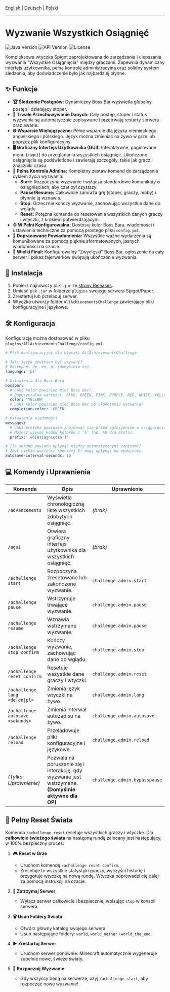 [English](./README.md) | [Deutsch](./README_de.md) | [Polski](./README_pl.md)
***

# Wyzwanie Wszystkich Osiągnięć

![Java Version](https://img.shields.io/badge/Java-17+-blue.svg) ![API Version](https://img.shields.io/badge/API-Spigot%201.21-orange.svg) ![License](https://img.shields.io/badge/License-MIT-green.svg)

Kompleksowa wtyczka Spigot zaprojektowana do zarządzania i ulepszania wyzwania "Wszystkie Osiągnięcia" między graczami. Zapewnia dynamiczny interfejs użytkownika, pełną kontrolę administracyjną oraz solidny system śledzenia, aby doświadczenie było jak najbardziej płynne.

## ✨ Funkcje

* **🏆 Śledzenie Postępów:** Dynamiczny Boss Bar wyświetla globalny postęp i działający stoper.
* **💾 Trwałe Przechowywanie Danych:** Cały postęp, stoper i status wyzwania są automatycznie zapisywane i przetrwają restarty serwera oraz awarie.
* **🌐 Wsparcie Wielojęzyczne:** Pełne wsparcie dla języka niemieckiego, angielskiego i polskiego. Język można zmieniać na żywo w grze lub poprzez plik konfiguracyjny.
* **🖥️ Graficzny Interfejs Użytkownika (GUI):** Interaktywne, paginowane menu (`/agui`) do przeglądania wszystkich osiągnięć. Ukończone osiągnięcia są podświetlone i zawierają szczegóły, takie jak gracz i znaczniki czasu.
* **👑 Pełna Kontrola Admina:** Kompletny zestaw komend do zarządzania cyklem życia wyzwania:
    * **Start:** Rozpoczyna wyzwanie i wyłącza standardowe komunikaty o osiągnięciach, aby czat był czystszy.
    * **Pause/Resume:** Całkowicie zamraża grę (stoper, graczy, moby) i płynnie ją wznawia.
    * **Stop:** Grzecznie kończy wyzwanie, zachowując wszystkie dane do wglądu.
    * **Reset:** Potężna komenda do resetowania wszystkich danych graczy i wtyczki, z krokiem potwierdzającym.
* **⚙️ W Pełni Konfigurowalna:** Dostosuj kolor Boss Bara, wiadomości i ustawienia techniczne za pomocą prostego pliku `config.yml`.
* **🎨 Dopracowane Powiadomienia:** Wszystkie ważne wydarzenia są komunikowane za pomocą pięknie sformatowanych, jasnych wiadomości na czacie.
* **🎉 Wielki Finał:** Konfigurowalny "Zwycięski" Boss Bar, ogłoszenie na cały serwer i pokaz fajerwerków świętują ukończenie wyzwania.

## 🚀 Instalacja

1.  Pobierz najnowszy plik `.jar` ze [strony Releases](https://github.com/jayyy-idk/AllAdvancementsChallenge/releases).
2.  Umieść plik `.jar` w folderze `plugins` swojego serwera Spigot/Paper.
3.  Zrestartuj lub przeładuj serwer.
4.  Wtyczka utworzy folder `AllAchievementsChallenge` zawierający pliki konfiguracyjne i językowe.

## 🛠️ Konfiguracja

Konfigurację można dostosować w pliku `plugins/AllAchievementsChallenge/config.yml`.

```yml
# Plik konfiguracyjny dla wtyczki AllAchievementsChallenge

# Jaki język powinien być używany?
# Dostępne: de, en, pl (domyślnie en).
language: 'pl'

# Ustawienia dla Boss Bara
bossbar:
  # Jaki kolor powinien mieć Boss Bar?
  # Dopuszczalne wartości: BLUE, GREEN, PINK, PURPLE, RED, WHITE, YELLOW
  color: 'YELLOW'
  # Jaki kolor powinien mieć Boss Bar po ukończeniu wyzwania?
  completion-color: 'GREEN'

# Ustawienia wiadomości
messages:
  # Jaki prefiks powinien znajdować się przed ogłoszeniem o osiągnięciu?
  # Możesz używać kodów kolorów z '&' (np. &6 dla złota).
  prefix: '&6[Osiągnięcia!]'

# Ile sekund powinno upłynąć między automatycznymi zapisami?
# Zbyt niskie wartości (poniżej 5) mogą wpłynąć na wydajność.
autosave-interval-seconds: 10
```

## 💻 Komendy i Uprawnienia

| Komenda                               | Opis                                                                         | Uprawnienie                       |
| ------------------------------------ | ---------------------------------------------------------------------------- | --------------------------------- |
| `/advancements`                      | Wyświetla chronologiczną listę wszystkich zdobytych osiągnięć.               | *(brak)* |
| `/agui`                              | Otwiera graficzny interfejs użytkownika dla wszystkich osiągnięć.             | *(brak)* |
| `/achallenge start`                  | Rozpoczyna zresetowane lub zakończone wyzwanie.                              | `challenge.admin.start`           |
| `/achallenge pause`                  | Wstrzymuje trwające wyzwanie.                                                | `challenge.admin.pause`           |
| `/achallenge resume`                 | Wznawia wstrzymane wyzwanie.                                                 | `challenge.admin.pause`           |
| `/achallenge stop confirm`           | Kończy wyzwanie, zachowując dane do wglądu.                                  | `challenge.admin.stop`            |
| `/achallenge reset confirm`          | Resetuje wszystkie dane graczy i wtyczki.                                    | `challenge.admin.reset`           |
| `/achallenge lang <de\|en\|pl>`      | Zmienia język wtyczki na żywo.                                               | `challenge.admin.lang`            |
| `/achallenge autosave <sekundy>`     | Zmienia interwał autozapisu na żywo.                                         | `challenge.admin.autosave`        |
| `/achallenge reload`                 | Przeładowuje pliki konfiguracyjne i językowe.                                | `challenge.admin.reload`          |
| *(Tylko Uprawnienie)* | Pozwala na poruszanie się i interakcję, gdy wyzwanie jest wstrzymane. **(Domyślnie aktywne dla OP)** | `challenge.admin.bypasspause`     |

## 🔄 Pełny Reset Świata

Komenda `/achallenge reset` resetuje wszystkich graczy i wtyczkę. Dla **całkowicie świeżego świata** na następną rundę zalecany jest następujący, w 100% bezpieczny proces:

1.  **🎮 Reset w Grze**
    * Uruchom komendę `/achallenge reset confirm`.
    * Zresetuje to wszystkie statystyki graczy, wyczyści historię i przygotuje wtyczkę na nową rundę. Wtyczka poprowadzi cię dalej za pomocą instrukcji na czacie.

2.  **🛑 Zatrzymaj Serwer**
    * Wyłącz serwer całkowicie i bezpiecznie, wpisując `stop` w konsoli serwera.

3.  **🗑️ Usuń Foldery Świata**
    * Otwórz główny katalog swojego serwera.
    * Usuń następujące foldery: `world`, `world_nether` i `world_the_end`.

4.  **▶️ Zrestartuj Serwer**
    * Uruchom serwer ponownie. Minecraft automatycznie wygeneruje zupełnie nowe, świeże światy.

5.  **🚀 Rozpocznij Wyzwanie**
    * Gdy wszyscy będą na serwerze, użyj `/achallenge start`, aby rozpocząć nowe wyzwanie!
